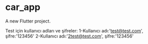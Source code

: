 # car_app

A new Flutter project.

Test için kullanıcı adları ve şifreler:
1-Kullanıcı adı:'test@test.com', şifre:'123456'
2-Kullanıcı adı:'2test@test.com', şifre:'123456'
